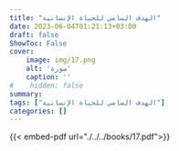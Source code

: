 ```yaml
---
title: "الهدف السامي للحياة الإنسانية"
date: 2023-06-04T01:21:13+03:00
draft: false
ShowToc: False
cover:
    image: img/17.png
    alt: 'صورة'
    caption: ''
#    hidden: false
summary: 
tags: ["الهدف السامي للحياة الإنسانية"]
categories: []
---
```

{{< embed-pdf url="./../../books/17.pdf">}} 


